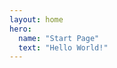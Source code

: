 ```yaml
---
layout: home
hero:
  name: "Start Page"
  text: "Hello World!"
---
```


<script setup>
import { defineClientComponent } from 'vitepress'
import { onBeforeUnmount, h } from 'vue'

const Effect = defineClientComponent(() => {
  return new Promise((resolve) => {
    resolve({
      render() {
        return h('div') // 使用渲染函数替代 template
      },
      mounted() {
        // 创建并设置 Canvas
        const canvas = document.createElement('canvas')
        canvas.style.position = 'fixed'
        canvas.style.top = '0'
        canvas.style.left = '0'
        canvas.style.width = '100%'
        canvas.style.height = '100%'
        canvas.style.pointerEvents = 'none'
        canvas.style.zIndex = '999999'

        document.body.appendChild(canvas)
        const ctx = canvas.getContext('2d')
    
        // 1. 首先定义 Particle 类
        class Particle {
          constructor() {
            this.x = Math.random() * canvas.width
            this.y = Math.random() * canvas.height
            this.vx = (Math.random() - 0.5) * 1.5
            this.vy = (Math.random() - 0.5) * 1.5
          }
    
          update() {
            this.x += this.vx
            this.y += this.vy
    
            // 边界反弹
            if (this.x <= 0 || this.x >= canvas.width) this.vx *= -1
            if (this.y <= 0 || this.y >= canvas.height) this.vy *= -1
          }
    
          draw() {
            ctx.beginPath()
            ctx.arc(this.x, this.y, 3, 0, Math.PI * 2)
            ctx.strokeStyle = 'rgba(125, 125, 125, 0.8)'
            ctx.lineWidth = 2
            ctx.stroke()
          }
        }
    
        // 2. 然后声明变量
        let particleCount = 100
        let maxDistance = 150
        let particles = []
        const connections = []
    
        // 3. 定义设备设置函数
        function determineDeviceSettings() {
          const width = window.innerWidth
          if (width < 768) {
            particleCount = 50
            maxDistance = 100
          } else {
            particleCount = 100
            maxDistance = 150
          }
        }
    
        // 4. 定义初始化函数
        function initializeParticles() {
          particles = Array.from({ length: particleCount }, () => new Particle())
          connections.length = 0
        }
    
        // 5. 定义画布调整函数
        function resizeCanvas() {
          canvas.width = window.innerWidth
          canvas.height = window.innerHeight
          determineDeviceSettings()
          initializeParticles()
        }
    
        // 6. 初始化
        resizeCanvas()
    
        // 定义连接概率
        const connectionProbability = 0.05
    
        // 生成随机颜色的函数
        function getRandomColor() {
          const r = Math.floor(Math.random() * 256)
          const g = Math.floor(Math.random() * 256)
          const b = Math.floor(Math.random() * 256)
          const a = (Math.random() * 0.2 + 0.8).toFixed(2) // 透明度在0.5到1之间 
          return `rgba(${r}, ${g}, ${b}, ${a})`
        }
    
        // 绘制连接线
        function drawConnections() {
          // 清除不再连接的线
          for (let i = connections.length - 1; i >= 0; i--) {
            const connection = connections[i]
            const p1 = particles[connection.index1]
            const p2 = particles[connection.index2]
            const dx = p1.x - p2.x
            const dy = p1.y - p2.y
            const distance = Math.sqrt(dx * dx + dy * dy)
            if (distance > maxDistance) {
              connections.splice(i, 1) // 移除连接
            }
          }
    
          // 添加新的连接
          for (let i = 0; i < particles.length; i++) {
            const p1 = particles[i]
            for (let j = i + 1; j < particles.length; j++) {
              const p2 = particles[j]
              const dx = p1.x - p2.x
              const dy = p1.y - p2.y
              const distance = Math.sqrt(dx * dx + dy * dy)
              if (distance < maxDistance && Math.random() < connectionProbability) {
                // 检查是否已经存在连接
                const exists = connections.some(
                  (conn) =>
                    (conn.index1 === i && conn.index2 === j) ||
                    (conn.index1 === j && conn.index2 === i)
                )
                if (!exists) {
                  connections.push({ index1: i, index2: j, color: getRandomColor() })
                }
              }
            }
          }
    
          // 绘制所有连接
          connections.forEach((connection) => {
            const p1 = particles[connection.index1]
            const p2 = particles[connection.index2]
            ctx.beginPath()
            ctx.moveTo(p1.x, p1.y)
            ctx.lineTo(p2.x, p2.y)
            ctx.strokeStyle = connection.color
            ctx.lineWidth = 0.4
            ctx.stroke()
          })
        }
    
        // 动画函数
        function animate() {
          ctx.clearRect(0, 0, canvas.width, canvas.height)
          particles.forEach(p => {
            p.update()
            p.draw()
          })
          drawConnections()
          requestAnimationFrame(animate)
        }
    
        animate()
    
        // 处理窗口大小变化
        function handleResize() {
          resizeCanvas()
        }
    
        window.addEventListener('resize', handleResize)
    
        // 使用 onBeforeUnmount 替代 this.$once
        onBeforeUnmount(() => {
          window.removeEventListener('resize', handleResize)
          document.body.removeChild(canvas)
        })
      }
    })
  })
})
</script>

<ClientOnly>
  <Effect/>
</ClientOnly>